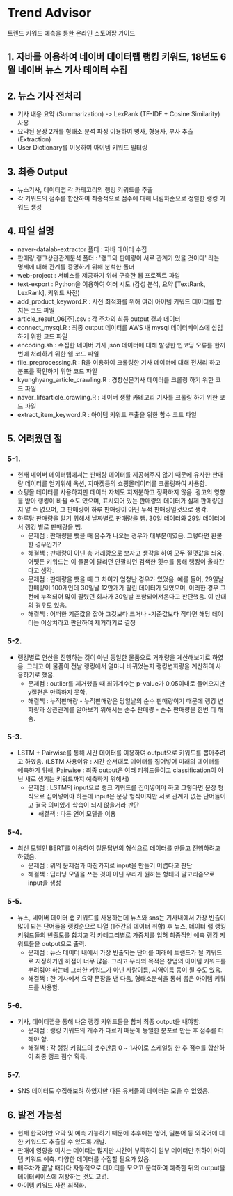 # Trend Advisor
트렌드 키워드 예측을 통한 온라인 스토어팜 가이드

## 1. 자바를 이용하여 네이버 데이터랩 랭킹 키워드, 18년도 6월 네이버 뉴스 기사 데이터 수집

## 2. 뉴스 기사 전처리

- 기사 내용 요약 (Summarization) -> LexRank (TF-IDF + Cosine Similarity) 사용
- 요약된 문장 2개를 형태소 분석 파싱 이용하여 명사, 형용사, 부사 추출 (Extraction)
- User Dictionary를 이용하여 아이템 키워드 필터링

## 3. 최종 Output

- 뉴스기사, 데이터랩 각 카테고리의 랭킹 키워드를 추출
- 각 키워드의 점수를 합산하여 최종적으로 점수에 대해 내림차순으로 정렬한 랭킹 키워드 생성

## 4. 파일 설명

- naver-datalab-extractor 폴더 : 자바 데이터 수집  
- 판매량,랭크상관관계분석 폴더 : '랭크와 판매량이 서로 관계가 있을 것이다' 라는 명제에 대해 관계를 증명하기 위해 분석한 폴더  
- web-project : 서비스를 제공하기 위해 구축한 웹 프로젝트 파일  
- text-export : Python을 이용하여 여러 시도 (감성 분석, 요약 [TextRank, LexRank], 키워드 사전)  
- add_product_keyword.R : 사전 최적화를 위해 여러 아이템 키워드 데이터를 합치는 코드 파일  
- article_result_06[주].csv : 각 주차의 최종 output 결과 데이터  
- connect_mysql.R : 최종 output 데이터를 AWS 내 mysql 데이터베이스에 삽입하기 위한 코드 파일  
- encoding.sh : 수집한 네이버 기사 json 데이터에 대해 발생한 인코딩 오류를 한꺼번에 처리하기 위한 쉘 코드 파일  
- file_preprocessing.R : R을 이용하여 크롤링한 기사 데이터에 대해 전처리 하고 분포를 확인하기 위한 코드 파일  
- kyunghyang_article_crawling.R : 경향신문기사 데이터를 크롤링 하기 위한 코드 파일  
- naver_lifearticle_crawling.R : 네이버 생활 카테고리 기사를 크롤링 하기 위한 코드 파일  
- extract_item_keyword.R : 아이템 키워드 추출을 위한 함수 코드 파일
  
## 5. 어려웠던 점

### 5-1.
- 현재 네이버 데이터랩에서는 판매량 데이터를 제공해주지 않기 때문에 유사한 판매량 데이터를 얻기위해 옥션, 지마켓등의 쇼핑몰데이터를 크롤링하여 사용함.
- 쇼핑몰 데이터를 사용하지만 데이터 자체도 지저분하고 정확하지 않음. 광고의 영향을 받아 랭킹이 바뀔 수도 있으며, 표시되어 있는 판매량의 데이터가 실제 판매량인지 알 수 없으며, 그 판매량이 하루 판매량이 아닌 누적 판매량일것으로 생각.
- 하루당 판매량을 알기 위해서 날짜별로 판매량을 뺌. 30일 데이터와 29일 데이터에서 랭킹 별로 판매량을 뺌.
     - 문제점 : 판매량을 뺏을 때 음수가 나오는 경우가 대부분이였음. 그렇다면 환불한 경우인가?
     - 해결책 : 판매량이 아닌 총 거래량으로 보자고 생각을 하여 모두 절댓값을 씌움. 어쨋든 키워드는 이 물품이 팔리던 안팔리던 검색한 횟수를 통해 랭킹이 올라간다고 생각.
     - 문제점 : 판매량을 뺏을 때 그 차이가 엄청난 경우가 있었음. 예를 들어, 29일날 판매량이 100개인데 30일날 12만개가 팔린 데이터가 있었으며, 이러한 경우 그 전에 누적되어 많이 팔렸던 회사가 30일날 포함되어져온다고 판단했음. 이 반대의 경우도 있음.
     - 해결책 : 어떠한 기준값을 잡아 그것보다 크거나 -기준값보다 작다면 해당 데이터는 이상치라고 판단하여 제거하기로 결정  
     
### 5-2.
- 랭킹별로 연산을 진행하는 것이 아닌 동일한 물품으로 거래량을 계산해보기로 하였음. 그리고 이 물품이 전날 랭킹에서 얼마나 바뀌었는지 랭킹변화량을 계산하여 사용하기로 했음. 
     - 문제점 : outlier를 제거했을 때 회귀계수는 p-value가 0.05이내로 들어오지만 y절편은 만족하지 못함.
     - 해결책 : 누적판매량 - 누적판매량은 당일날의 순수 판매량이기 때문에 랭킹 변화량과 상관관계를 알아보기 위해서는 순수 판매량 - 순수 판매량을 한번 더 해줌.

### 5-3.
- LSTM + Pairwise를 통해 시간 데이터를 이용하여 output으로 키워드를 뽑아주려고 하였음. (LSTM 사용이유 : 시간 순서대로 데이터를 집어넣어 미래의 데이터를 예측하기 위해, Pairwise : 최종 output은 여러 키워드들이고 classification이 아닌 새로 생기는 키워드까지 예측하기 위해서)
  - 문제점 : LSTM의 input으로 랭크 키워드를 집어넣어야 하고 그렇다면 문장 형식으로 집어넣어야 하는데 input은 문장 형식이지만 서로 관계가 없는 단어들이고 결국 의미있게 학습이 되지 않을거라 판단
	- 해결책 : 다른 언어 모델을 이용
 
### 5-4.
- 최신 모델인 BERT를 이용하여 질문답변의 형식으로 데이터를 만들고 진행하려고 하였음.
	- 문제점 : 위의 문제점과 마찬가지로 input을 만들기 어렵다고 판단
	- 해결책 : 딥러닝 모델을 쓰는 것이 아닌 우리가 원하는 형태의 알고리즘으로 input을 생성

### 5-5.
- 뉴스, 네이버 데이터 랩 키워드를 사용하는데 뉴스와 sns는 기사내에서 가장 빈출이 많이 되는 단어들을 랭킹순으로 나열 (1주간의 데이터 취합) 후 뉴스, 데이터 랩 랭킹 키워드들의 빈출도를 합치고 각 카테고리별로 가중치를 입혀 최종적인 예측 랭킹 키워드들을 output으로 출력.
	- 문제점 : 뉴스 데이터 내에서 가장 빈출되는 단어를 미래에 트랜드가 될 키워드로 지정하기엔 허점이 너무 많음. 그리고 우리의 목적은 창업의 아이템 키워드를 뿌려줘야 하는데 그러한 키워드가 아닌 사람이름, 지역이름 등이 될 수도 있음.
	- 해결책 : 한 기사에서 요약 문장을 낸 다음, 형태소분석을 통해 뽑은 아이템 키워드를 사용함.
  
### 5-6.
- 기사, 데이터랩을 통해 나온 랭킹 키워드들을 합쳐 최종 output을 내야함.
	- 문제점 : 랭킹 키워드의 개수가 다르기 때문에 동일한 분포로 만든 후 점수를 더해야 함.
	- 해결책 : 각 랭킹 키워드의 갯수만큼 0 ~ 1사이로 스케일링 한 후 점수를 합산하여 최종 랭크 점수 획득.
  
### 5-7.
- SNS 데이터도 수집해보려 하였지만 다른 유저들의 데이터는 모을 수 없었음.

## 6. 발전 가능성
- 현재 한국어만 요약 및 예측 가능하기 때문에 추후에는 영어, 일본어 등 외국어에 대한 키워드도 추출할 수 있도록 개발.
- 판매에 영향을 미치는 데이터는 많지만 시간이 부족하여 일부 데이터만 취하여 아이템 키워드 예측. 다양한 데이터를 수집할 필요가 있음.
- 매주차가 끝날 때마다 자동적으로 데이터를 모으고 분석하여 예측한 뒤의 output을 데이터베이스에 저장하는 것도 고려.
- 아이템 키워드 사전 최적화.
